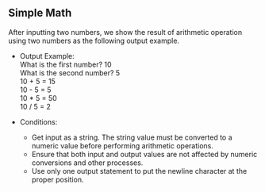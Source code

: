 ## Simple Math

After inputting two numbers, we show the result of arithmetic operation using two numbers as the following output example.

* Output Example:
  <br>What is the first number? 10
  <br>What is the second number? 5
  <br>10 + 5 = 15
  <br>10 - 5 = 5
  <br>10 * 5 = 50
  <br>10 / 5 = 2

* Conditions:
  * Get input as a string. The string value must be converted to a numeric value before performing arithmetic operations.
  * Ensure that both input and output values ​​are not affected by numeric conversions and other processes.
  * Use only one output statement to put the newline character at the proper position.
